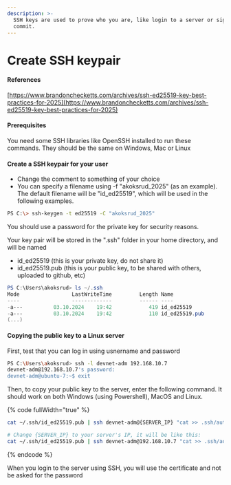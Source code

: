 ```yaml
---
description: >-
  SSH keys are used to prove who you are, like login to a server or sign a Git
  commit.
---
```


# Create SSH keypair

#### References

[https://www.brandonchecketts.com/archives/ssh-ed25519-key-best-practices-for-2025](https://www.brandonchecketts.com/archives/ssh-ed25519-key-best-practices-for-2025)

#### Prerequisites

You need some SSH libraries like OpenSSH installed to run these commands. They should be the same on Windows, Mac or Linux

#### Create a SSH keypair for your user

* Change the comment to something of your choice
* You can specify a filename using -f "akoksrud\_2025" (as an example). The default filename will be "id\_ed25519", which will be used in the following examples.

```bash
PS C:\> ssh-keygen -t ed25519 -C "akoksrud_2025"
```

You should use a password for the private key for security reasons.

Your key pair will be stored in the ".ssh" folder in your home directory, and will be named&#x20;

* id\_ed25519 (this is your private key, do not share it)
* id\_ed25519.pub (this is your public key, to be shared with others, uploaded to github, etc)

```powershell
PS C:\Users\akoksrud> ls ~/.ssh
Mode                 LastWriteTime         Length Name
----                 -------------         ------ ----
-a---          03.10.2024    19:42            419 id_ed25519
-a---          03.10.2024    19:42            110 id_ed25519.pub
(...)
```

#### Copying the public key to a Linux server

First, test that you can log in using usnername and password

```bash
PS C:\Users\akoksrud> ssh -l devnet-adm 192.168.10.7
devnet-adm@192.168.10.7's password:
devnet-adm@ubuntu-7:~$ exit
```

Then, to copy your public key to the server, enter the following command. It should work on both Windows (using Powershell), MacOS and Linux.&#x20;

{% code fullWidth="true" %}
```bash
cat ~/.ssh/id_ed25519.pub | ssh devnet-adm@{SERVER_IP} "cat >> .ssh/authorized_keys"

# Change {SERVER_IP} to your server's IP, it will be like this:
cat ~/.ssh/id_ed25519.pub | ssh devnet-adm@192.168.10.7 "cat >> .ssh/authorized_keys"
```
{% endcode %}

When you login to the server using SSH, you will use the certificate and not be asked for the password
